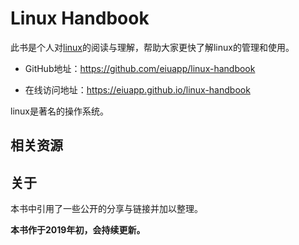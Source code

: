 # Linux Handbook

此书是个人对[linux](https://www.linux.org/)的阅读与理解，帮助大家更快了解linux的管理和使用。

- GitHub地址：https://github.com/eiuapp/linux-handbook

- 在线访问地址：https://eiuapp.github.io/linux-handbook

linux是著名的操作系统。


## 相关资源


## 关于

本书中引用了一些公开的分享与链接并加以整理。

**本书作于2019年初，会持续更新。**


